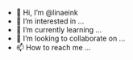 - 👋 Hi, I’m @linaeink
- 👀 I’m interested in ...
- 🌱 I’m currently learning ...
- 💞️ I’m looking to collaborate on ...
- 📫 How to reach me ...

<!---
linaeink/linaeink is a ✨ special ✨ repository because its `README.md` (this file) appears on your GitHub profile.
You can click the Preview link to take a look at your changes.
--->
